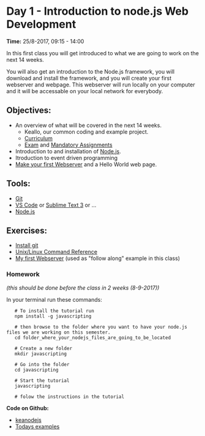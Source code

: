 # Day 1 - Introduction to node.js Web Development    

**Time:** 25/8-2017, 09:15 - 14:00

In this first class you will get introduced to what we are going to work on the next 14 weeks.   

You will also get an introduction to the Node.js framework, you will download and install the framework, and you will create your first webserver and webpage. This webserver will run locally on your computer and it will be accessable on your local network for everybody. 

## Objectives:

* An overview of what will be covered in the next 14 weeks.
  * Keallo, our common coding and example project.
  * [Curriculum](https://github.com/ElectiveNodejs/Curriculum/blob/master/README.md )
  * [Exam](/exam-requirements/) and [Mandatory Assignments]()
* Introduction to and installation of [Node.js](https://nodejs.org/en/).
* Itroduction to event driven programming
* [Make your first Webserver](/my-first-webserver/) and a Hello World web page.

## Tools:  

* [Git](https://git-scm.com/downloads)  
* [VS Code](https://code.visualstudio.com/) or [Sublime Text 3](https://www.sublimetext.com/3) or ...    
* [Node.js](https://nodejs.org/en/)

## Exercises: 
* [Install git](https://git-scm.com/downloads)
* [Unix/Linux Command Reference](https://ubuntudanmark.dk/filer/fwunixref.pdf)
* <a href="/tutorials/my-first-webserver.md">My first Webserver</a> (used as "follow along" example in this class)

### Homework 
_(this should be done before the class in 2 weeks (8-9-2017))_    

In your terminal run these commands:

```` 
   # To install the tutorial run
   npm install -g javascripting
   
   # then browse to the folder where you want to have your node.js files we are working on this semester.
   cd folder_where_your_nodejs_files_are_going_to_be_located
   
   # Create a new folder
   mkdir javascripting
   
   # Go into the folder
   cd javascripting
   
   # Start the tutorial
   javascripting
   
   # folow the instructions in the tutorial
````    

<strong>Code on Github: </strong>
<ul>
	<li><a href="https://github.com/keanodejs">keanodejs</a></li>
	<li><a href="https://github.com/keanodejs?utf8=%E2%9C%93&amp;query=01">Todays examples</a></li>
</ul>
